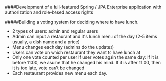 
####Development of a full-featured Spring / JPA Enterprise application with authorization and role-based access rights 

#####Building a voting system for deciding where to have lunch.

- 2 types of users: admin and regular users
- Admin can input a restaurant and it's lunch menu of the day (2-5 items usually,  a dish name and a price)
- Menu changes each day (admins do the updates)
- Users can vote on which restaurant they want to have lunch at
- Only one vote counted per user
If user votes again the same day:
If it is before 11:00, we asume that he changed his mind.
If it is after 11:00, then it is too late, vote can't be changed
- Each restaurant provides new menu each day.